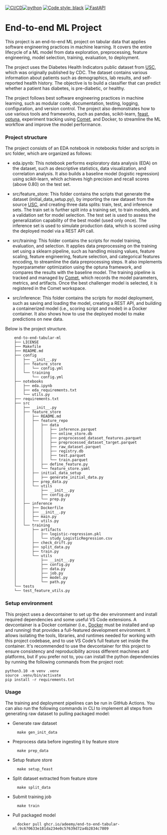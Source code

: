 [![CI/CD](https://github.com/Adeemy/end-to-end-tabular-ml/actions/workflows/main.yml/badge.svg?branch=main)](https://github.com/Adeemy/end-to-end-tabular-ml/actions/workflows/main.yml)[![python](https://img.shields.io/badge/python-3.10-blue.svg)](https://www.python.org)
[![Code style: black](https://img.shields.io/badge/code%20style-black-000000.svg)](https://github.com/psf/black)
[![FastAPI](https://img.shields.io/badge/FastAPI-0.99.1-009688.svg?style=flat&logo=FastAPI&logoColor=white)](https://fastapi.tiangolo.com)

# End-to-end ML Project

This project is an end-to-end ML project on tabular data that applies software engineering practices in machine learning. It covers the entire lifecycle of a ML model from data exploration, preprocessing, feature engineering, model selection, training, evaluation, to deployment.

The project uses the Diabetes Health Indicators public dataset from [USC](https://archive.ics.uci.edu/dataset/891/cdc+diabetes+health+indicators), which was originally published by CDC. The dataset contains various information about patients such as demographics, lab results, and self-reported health history. The objective is to build a classifier that can predict whether a patient has diabetes, is pre-diabetic, or healthy.

The project follows best software engineering practices in machine learning, such as modular code, documentation, testing, logging, configuration, and version control. The project also demonstrates how to use various tools and frameworks, such as pandas, scikit-learn, [feast](https://feast.dev), [optuna](https://optuna.org), experiment tracking using [Comet](https://www.comet.com/site/), and Docker, to streamline the ML workflow and improve the model performance.

### Project structure

The project consists of an EDA notebook in notebooks folder and scripts in src folder, which are organized as follows:

- eda.ipynb: This notebook performs exploratory data analysis (EDA) on the dataset, such as descriptive statistics, data visualization, and correlation analysis. It also builds a baseline model (logistic regression) using scikit-learn, which achieves high precision and recall scores (above 0.80) on the test set.

- src/feature_store: This folder contains the scripts that generate the dataset (initial_data_setup.py), by importing the raw dataset from the source [USC](https://archive.ics.uci.edu/dataset/891/cdc+diabetes+health+indicators), and creating three data splits: train, test, and inference sets. The train set is further split into a training set, to train models, and a validation set for model selection. The test set is used to assess the generalization capability of the best model (used only once). The inference set is used to simulate production data, which is scored using the deployed model via a REST API call.

- src/training: This folder contains the scripts for model training, evaluation, and selection. It applies data preprocessing on the training set using a sklearn pipeline, such as handling missing values, feature scaling, feature engineering, feature selection, and categorical features encoding, to streamline the data preprocessing steps. It also implements hyperparameter optimization using the optuna framework, and compares the results with the baseline model. The training pipeline is tracked and managed by [Comet](https://www.comet.com/site/), which records the model parameters, metrics, and artifacts. Once the best challenger model is selected, it is registered in the Comet workspace.

- src/inference: This folder contains the scripts for model deployment, such as saving and loading the model, creating a REST API, and building a containerized model (i.e., scoring script and model) in a Docker container. It also shows how to use the deployed model to make predictions on new data.

Below is the project structure.

        end-to-end-tabular-ml
        ├── LICENSE
        ├── Makefile
        ├── README.md
        ├── config
        │   ├── __init__.py
        │   ├── feature_store
        │   │   └── config.yml
        │   └── training
        │       └── config.yml
        ├── notebooks
        │   ├── eda.ipynb
        │   ├── eda_requirements.txt
        │   └── utils.py
        ├── requirements.txt
        ├── src
        │   ├── __init__.py
        │   ├── feature_store
        │   │   ├── README.md
        │   │   ├── feature_repo
        │   │   │   ├── data
        │   │   │   │   ├── inference.parquet
        │   │   │   │   ├── online_store.db
        │   │   │   │   ├── preprocessed_dataset_features.parquet
        │   │   │   │   ├── preprocessed_dataset_target.parquet
        │   │   │   │   ├── raw_dataset.parquet
        │   │   │   │   ├── registry.db
        │   │   │   │   ├── test.parquet
        │   │   │   │   └── train.parquet
        │   │   │   ├── define_feature.py
        │   │   │   └── feature_store.yaml
        │   │   ├── initial_data_setup
        │   │   │   ├── generate_initial_data.py
        │   │   ├── prep_data.py
        │   │   └── utils
        │   │       ├── __init__.py
        │   │       ├── config.py
        │   │       └── prep.py
        │   ├── inference
        │   │   ├── Dockerfile
        │   │   ├── __init__.py
        │   │   ├── main.py
        │   │   └── utils.py
        │   └── training
        │       ├── artifacts
        │       │   ├── logistic-regression.pkl
        │       │   └── study_LogisticRegression.csv
        │       ├── check_drift.py
        │       ├── split_data.py
        │       ├── train.py
        │       └── utils
        │           ├── __init__.py
        │           ├── config.py
        │           ├── data.py
        │           ├── job.py
        │           ├── model.py
        │           └── path.py
        └── tests
        └── test_feature_utils.py

### Setup environment

This project uses a devcontainer to set up the dev environment and install required dependencies and some useful VS Code extensions. A devcontainer is a Docker container (i.e., [Docker](https://docs.docker.com/engine/install/) must be installed and up and running) that provides a full-featured development environment. It allows isolating the tools, libraries, and runtimes needed for working with this project codebase, and to use VS Code’s full feature set inside the container. It's recommended to use the devcontainer for this project to ensure consistency and reproducibility across different machines and platforms, but if you prefer not to, you can install the python dependencies by running the following commands from the project root:

    python3.10 -m venv .venv
    source .venv/bin/activate
    pip install -r requirements.txt

### Usage

The training and deployment pipelines can be run in GitHub Actions. You can also run the following commands in CLI to implement all steps from generating raw dataset to pulling packaged model:

- Generate raw dataset

        make gen_init_data

- Preprocess data before ingesting it by feature store

        make prep_data

- Setup feature store

        make setup_feast

- Split dataset extracted from feature store

        make split_data

- Submit training job

        make train

- Pull packaged model

        docker pull ghcr.io/adeemy/end-to-end-tabular-ml:9c670633e181da234e0c57639d72a4b2834c7809
